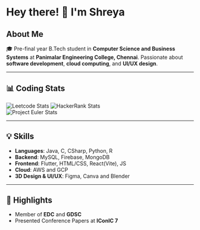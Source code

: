 # Hey there! 👋 I'm Shreya

## About Me
🎓 Pre-final year B.Tech student in **Computer Science and Business Systems** at **Panimalar Engineering College, Chennai**. Passionate about **software development**, **cloud computing**, and **UI/UX design**.

---

## 📊 Coding Stats

![Leetcode Stats](https://leetcard.com/Shreya3145/theme=dark)
![HackerRank Stats](link_to_your_hackerrank_infographic)  
![Project Euler Stats](link_to_your_project_euler_infographic)

---

## 💡 Skills

- **Languages**: Java, C, CSharp, Python, R
- **Backend**: MySQL, Firebase, MongoDB
- **Frontend**: Flutter, HTML/CSS, React(Vite), JS
- **Cloud**: AWS and GCP
- **3D Design & UI/UX**: Figma, Canva and Blender

---

## 🌟 Highlights

- Member of **EDC** and **GDSC**
- Presented Conference Papers at **IConIC 7**

